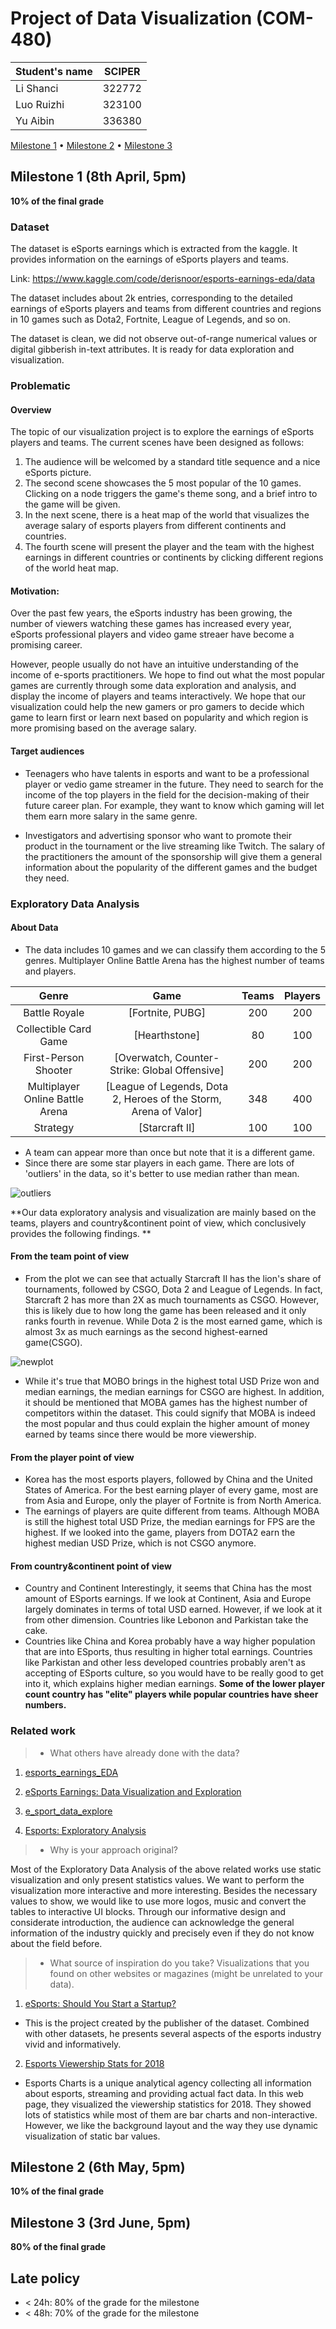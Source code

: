 # Project of Data Visualization (COM-480)

| Student's name | SCIPER |
| -------------- | ------ |
| Li Shanci | 322772 |
| Luo Ruizhi | 323100 |
| Yu Aibin | 336380 |

[Milestone 1](#milestone-1) • [Milestone 2](#milestone-2) • [Milestone 3](#milestone-3)

## Milestone 1 (8th April, 5pm)

**10% of the final grade**

### Dataset

The dataset is eSports earnings which is extracted from the kaggle. It provides information on the earnings of eSports players and teams. 

Link: https://www.kaggle.com/code/derisnoor/esports-earnings-eda/data

The dataset includes about 2k entries, corresponding to the detailed earnings of eSports players and teams from different countries and regions in 10 games such as Dota2, Fortnite, League of Legends, and so on.

The dataset is clean, we did not observe out-of-range numerical values or digital gibberish in-text attributes. It is ready for data exploration and visualization.


### Problematic

#### Overview 
The topic of our visualization project is to explore the earnings of eSports players and teams. The current scenes have been designed as follows:

1. The audience will be welcomed by a standard title sequence and a nice eSports picture.
2. The second scene showcases the 5 most popular of the 10 games. Clicking on a node triggers the game's theme song, and a brief intro to the game will be given. 
3. In the next scene, there is a heat map of the world that visualizes the average salary of esports players from different continents and countries. 
4. The fourth scene will present the player and the team with the highest earnings in different countries or continents by clicking different regions of the world heat map.

#### Motivation: 
Over the past few years, the eSports industry has been growing, the number of viewers watching these games has increased every year, eSports professional players and video game streaer have become a promising career.

However, people usually do not have an intuitive understanding of the income of e-sports practitioners. We hope to find out what the most popular games are currently through some data exploration and analysis, and display the income of players and teams interactively. We hope that our visualization could help the new gamers or pro gamers to decide which game to learn first or learn next based on popularity and which region is more promising based on the average salary.

#### Target audiences 
* Teenagers who have talents in esports and want to be a professional player or vedio game streamer in the future. They need to search for the income of the top players in the field for the decision-making of their future career plan. For example, they want to know which gaming will let them earn more salary in the same genre.

* Investigators and advertising sponsor who want to promote their product in the tournament or the live streaming like Twitch. The salary of the practitioners the amount of the sponsorship will give them a general information about the popularity of the different games and the budget they need.

### Exploratory Data Analysis

#### About Data 

* The data includes 10 games and we can classify them according to the 5 genres. Multiplayer Online Battle Arena has the highest number of teams and players.

|            **Genre**            |                           **Game**                           | Teams | Players |
| :-----------------------------: | :----------------------------------------------------------: | :---: | :-----: |
|          Battle Royale          |                       [Fortnite, PUBG]                       |  200  |   200   |
|      Collectible Card Game      |                        [Hearthstone]                         |  80   |   100   |
|      First-Person Shooter       |        [Overwatch, Counter-Strike: Global Offensive]         |  200  |   200   |
| Multiplayer Online Battle Arena | [League of Legends, Dota 2, Heroes of the Storm, Arena of Valor] |  348  |   400   |
|            Strategy             |                        [Starcraft II]                        |  100  |   100   |

* A team can appear more than once but note that it is a different game.
* Since there are some star players in each game. There are lots of  'outliers' in the data, so it's better to use median rather than mean.

![outliers](./graph/outliers.png)

**Our data exploratory analysis and visualization are mainly based on the teams, players and country&continent point of view, which conclusively provides the following findings. **

#### From the team point of view

- From the plot we can see that actually Starcraft II has the lion's share of tournaments, followed by CSGO, Dota 2 and League of Legends. In fact, Starcraft 2 has more than 2X as much tournaments as CSGO. However, this is likely due to how long the game has been released and it only ranks fourth in revenue. While Dota 2 is the most earned game, which is almost 3x as much earnings as the second highest-earned game(CSGO).

![newplot](./graph/newplot.png)

- While it's true that MOBO brings in the highest total USD Prize won and median earnings, the median earnings for CSGO are highest. In addition, it should be mentioned that MOBA games has the highest number of competitors within the dataset. This could signify that MOBA is indeed the most popular and thus could explain the higher amount of money earned by teams since there would be more viewership.

#### From the player point of view

- Korea has the most esports players, followed by China and the United States of America. For the best earning player of every game, most are from Asia and Europe, only the player of Fortnite is from North America. 
- The earnings of players are quite different from teams. Although MOBA is still the highest total USD Prize, the median earnings for FPS are the highest. If we looked into the game, players from DOTA2 earn the highest median USD Prize, which is not CSGO anymore.

#### From country&continent point of view ####

- Country and Continent Interestingly, it seems that China has the most amount of ESports earnings. If we look at Continent, Asia and Europe largely dominates in terms of total USD earned. However, if we look at it from other dimension. Countries like Lebonon and Parkistan take the cake.
- Countries like China and Korea probably have a way higher population that are into ESports, thus resulting in higher total earnings. Countries like Parkistan and other less developed countries probably aren't as accepting of ESports culture, so you would have to be really good to get into it, which explains higher median earnings. **Some of the lower player count country has "elite" players while popular countries have sheer numbers.**


### Related work


> - What others have already done with the data?

1. [esports_earnings_EDA](https://www.kaggle.com/code/derisnoor/esports-earnings-eda)

2. [eSports Earnings: Data Visualization and Exploration](https://www.kaggle.com/code/hbakker/esports-exploratory-analysis)


3. [e_sport_data_explore](https://www.kaggle.com/code/jefsuu/e-sport-data-explore)


4. [Esports: Exploratory Analysis](https://www.kaggle.com/code/hbakker/esports-exploratory-analysis)


> - Why is your approach original?

Most of the Exploratory Data Analysis of the above related works use static visualization and only present statistics values. We want to perform the visualization more interactive and more interesting. Besides the necessary values to show, we would like to use more logos, music and convert the tables to interactive UI blocks. Through our informative design and considerate introduction, the audience can acknowledge the general information of the industry quickly and precisely even if they do not know about the field before.

> - What source of inspiration do you take? Visualizations that you found on other websites or magazines (might be unrelated to your data).

1.  [eSports: Should You Start a Startup?](https://public.tableau.com/app/profile/jack.daoud/viz/eSportsReport/Story)
* This is the project created by the publisher of the dataset. Combined with other datasets, he presents several aspects of the esports industry vivid and informatively.

2. [Esports Viewership Stats for 2018](https://escharts.com/2018) 
* Esports Charts is a unique analytical agency collecting all information about esports, streaming and providing actual fact data. In this web page, they visualized the viewership statistics for 2018. They showed lots of statistics while most of them are bar charts and non-interactive. However, we like the background layout and the way they use dynamic visualization of static bar values.



## Milestone 2 (6th May, 5pm)

**10% of the final grade**



## Milestone 3 (3rd June, 5pm)

**80% of the final grade**



## Late policy

- < 24h: 80% of the grade for the milestone
- < 48h: 70% of the grade for the milestone
